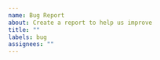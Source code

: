 ```yaml
---
name: Bug Report
about: Create a report to help us improve
title: ""
labels: bug
assignees: ""
---
```

